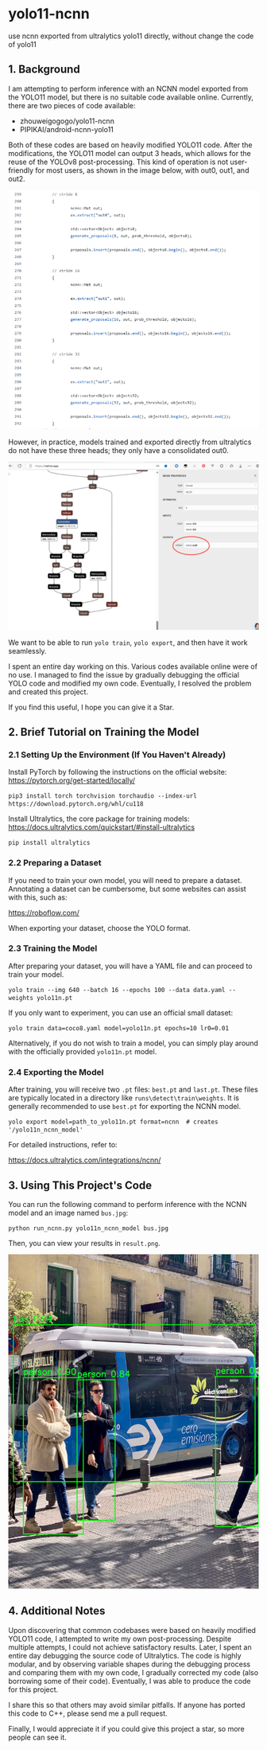 # yolo11-ncnn

use ncnn exported from ultralytics yolo11 directly, without change the code of yolo11

## 1. Background


I am attempting to perform inference with an NCNN model exported from the YOLO11 model, but there is no suitable code available online. Currently, there are two pieces of code available:

- zhouweigogogo/yolo11-ncnn
- PIPIKAI/android-ncnn-yolo11

Both of these codes are based on heavily modified YOLO11 code. After the modifications, the YOLO11 model can output 3 heads, which allows for the reuse of the YOLOv8 post-processing. This kind of operation is not user-friendly for most users, as shown in the image below, with out0, out1, and out2.

![three heads](./images/head.png)

However, in practice, models trained and exported directly from ultralytics do not have these three heads; they only have a consolidated out0.

![YOLO11 from ultralytics in Netron](images/netron.png)

We want to be able to run `yolo train`, `yolo export`, and then have it work seamlessly. 

I spent an entire day working on this. Various codes available online were of no use. I managed to find the issue by gradually debugging the official YOLO code and modified my own code. Eventually, I resolved the problem and created this project.

If you find this useful, I hope you can give it a Star.




## 2. Brief Tutorial on Training the Model
### 2.1 Setting Up the Environment (If You Haven't Already)

Install PyTorch by following the instructions on the official website: https://pytorch.org/get-started/locally/
```shell
pip3 install torch torchvision torchaudio --index-url https://download.pytorch.org/whl/cu118
```

Install Ultralytics, the core package for training models: https://docs.ultralytics.com/quickstart/#install-ultralytics

```shell
pip install ultralytics
```

### 2.2 Preparing a Dataset

If you need to train your own model, you will need to prepare a dataset. Annotating a dataset can be cumbersome, but some websites can assist with this, such as:

https://roboflow.com/

When exporting your dataset, choose the YOLO format.

### 2.3 Training the Model

After preparing your dataset, you will have a YAML file and can proceed to train your model.

```shell
yolo train --img 640 --batch 16 --epochs 100 --data data.yaml --weights yolo11n.pt
```

If you only want to experiment, you can use an official small dataset:

```shell
yolo train data=coco8.yaml model=yolo11n.pt epochs=10 lr0=0.01
```

Alternatively, if you do not wish to train a model, you can simply play around with the officially provided `yolo11n.pt` model.

### 2.4 Exporting the Model

After training, you will receive two `.pt` files: `best.pt` and `last.pt`. These files are typically located in a directory like `runs\detect\train\weights`. It is generally recommended to use `best.pt` for exporting the NCNN model.

```shell
yolo export model=path_to_yolo11n.pt format=ncnn  # creates '/yolo11n_ncnn_model'
```

For detailed instructions, refer to:

https://docs.ultralytics.com/integrations/ncnn/

## 3. Using This Project's Code

You can run the following command to perform inference with the NCNN model and an image named `bus.jpg`:

```shell
python run_ncnn.py yolo11n_ncnn_model bus.jpg
```

Then, you can view your results in `result.png`.

![](./result.png)

## 4. Additional Notes

Upon discovering that common codebases were based on heavily modified YOLO11 code, I attempted to write my own post-processing. Despite multiple attempts, I could not achieve satisfactory results. Later, I spent an entire day debugging the source code of Ultralytics. The code is highly modular, and by observing variable shapes during the debugging process and comparing them with my own code, I gradually corrected my code (also borrowing some of their code). Eventually, I was able to produce the code for this project.

I share this so that others may avoid similar pitfalls. If anyone has ported this code to C++, please send me a pull request.

Finally, I would appreciate it if you could give this project a star, so more people can see it.
